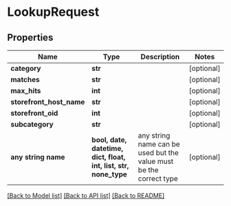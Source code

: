 # LookupRequest


## Properties
Name | Type | Description | Notes
------------ | ------------- | ------------- | -------------
**category** | **str** |  | [optional] 
**matches** | **str** |  | [optional] 
**max_hits** | **int** |  | [optional] 
**storefront_host_name** | **str** |  | [optional] 
**storefront_oid** | **int** |  | [optional] 
**subcategory** | **str** |  | [optional] 
**any string name** | **bool, date, datetime, dict, float, int, list, str, none_type** | any string name can be used but the value must be the correct type | [optional]

[[Back to Model list]](../README.md#documentation-for-models) [[Back to API list]](../README.md#documentation-for-api-endpoints) [[Back to README]](../README.md)


